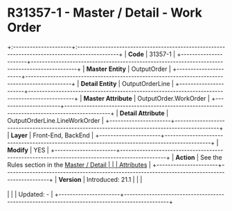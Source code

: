 ﻿---
erp.type: front-end-business-rule
---

# R31357-1 - Master / Detail - Work Order
+:---------------------+:---------------------------------------------------------------------------------------------+
| **Code**             | 31357-1                                                                                      |
+----------------------+----------------------------------------------------------------------------------------------+
| **Master Entity**    | OutputOrder                                                                                  |
+----------------------+----------------------------------------------------------------------------------------------+
| **Detail Entity**    | OutputOrderLine                                                                              |
+----------------------+----------------------------------------------------------------------------------------------+
| **Master Attribute** | OutputOrder.WorkOrder                                                                        |
+----------------------+----------------------------------------------------------------------------------------------+
| **Detail Attribute** | OutputOrderLine.LineWorkOrder                                                                |
+----------------------+----------------------------------------------------------------------------------------------+
| **Layer**            | Front-End, BackEnd                                                                           |
+----------------------+----------------------------------------------------------------------------------------------+
| **Modify**           | YES                                                                                          |
+----------------------+----------------------------------------------------------------------------------------------+
| **Action**           | See the Rules section in the [Master / Detail                                                |
|                      | Attributes](xref:master-detail)                                                              |
+----------------------+----------------------------------------------------------------------------------------------+
| **Version**          | Introduced: 21.1                                                                             |
|                      | <br/><br/>                                                                                   |
|                      | Updated: -                                                                                   |
+----------------------+----------------------------------------------------------------------------------------------+
